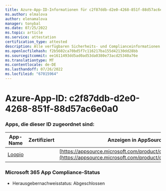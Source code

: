 ```yaml
---
title: Azure-App-ID-Informationen für c2f87ddb-d2e0-4268-851f-88d57ac6e0a0
ms.author: elmalova
author: elenamalova
manager: tonybal
ms.date: 07/25/2022
ms.topic: article
ms.service: attestation
certification_type: attested
description: Alle verfügbaren Sicherheits- und Complianceinformationen für c2f87ddb-d2e0-4268-851f-88d57ac6e0a0.
ms.openlocfilehash: f2b5602ca70bd5f7c116217ba155d42130dd28bb
ms.sourcegitcommit: ee1611493dd5ad0ad53da0380e73acd25340a76e
ms.translationtype: MT
ms.contentlocale: de-DE
ms.lasthandoff: 07/26/2022
ms.locfileid: "67015964"
---
```

# <a name="azure-app-id-c2f87ddb-d2e0-4268-851f-88d57ac6e0a0"></a>Azure-App-ID: c2f87ddb-d2e0-4268-851f-88d57ac6e0a0


### <a name="apps-associated-with-this-id"></a>Apps, die dieser ID zugeordnet sind:
| **App-Name** | **Zertifiziert** | **Anzeigen in AppSource** |
|--------------|---------------|-----------------------|
| [Loopio](../forward/WA200004103.md) |  | [https://appsource.microsoft.com/product/office/WA200004103](https://appsource.microsoft.com/product/office/WA200004103) |

### <a name="microsoft-365-app-compliance-status"></a>Microsoft 365 App Compliance-Status
- Herausgebernachweisstatus: Abgeschlossen
